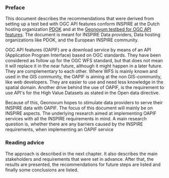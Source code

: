### Preface

This document describes the recommendations that were derived from setting up a test bed with OGC API features conform INSPIRE at the Dutch hosting organization [PDOK](https://www.pdok.nl/) and at the [Geonovum testbed for OGC API features](https://github.com/Geonovum/ogc-api-testbed).
The document is meant for INSPIRE Data providers, Data hosting organizations like PDOK, and the European INSPIRE community.

OGC API features (OAPIF) are a download service by means of an API (Application Program Interface) based on OGC standards. They have been considered as follow up for the OGC WFS standard, but that does not mean it will replace it in the near future, although it might happen in a later future.
They are complementary to each other. Where WFS is mainly known and used in the GIS community, the OAPIF is aiming at the non GIS-community, like web developers. They are easier to use and need less knowledge in the spatial domain.
Another drive behind the use of OAPIF, is the requirement to use API's for the High Value Datasets as stated in the Open data directive.

Because of this, Geonovum hopes to stimulate data providers to serve their INSPIRE data with OAPIF. The focus of this document will mainly be on INSPIRE aspects.
The underlying research aimed at implementing OAPIF services with all the INSPIRE requirements in mind. A main research question is, whether there are any barriers caused by the INSPIRE requirements, when implementing an OAPIF service


### Reading advice

The approach is described in the next chapter. It also describes the main stakeholders and requirements that were set in advance.
After that, the results are presented, the recommendations for future steps are listed and finally some conclusions are listed.

